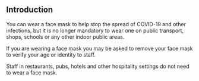 ##  Introduction

You can wear a face mask to help stop the spread of COVID-19 and other
infections, but it is no longer mandatory to wear one on public transport,
shops, schools or any other indoor public areas.

If you are wearing a face mask you may be asked to remove your face mask to
verify your age or identity to staff.

Staff in restaurants, pubs, hotels and other hospitality settings do not need
to wear a face mask.
